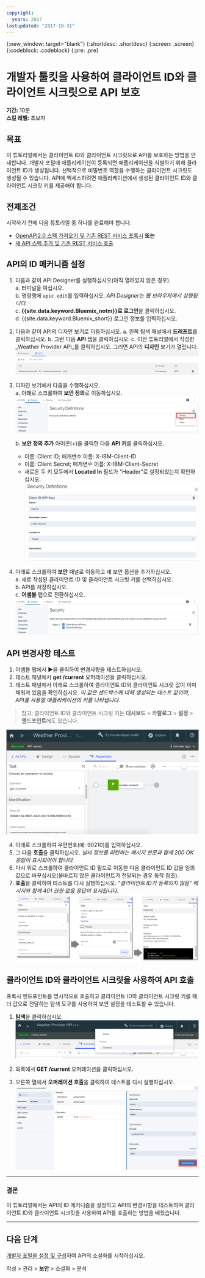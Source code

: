 ```yaml
---
copyright:
  years: 2017
lastupdated: "2017-10-31"
---
```


{:new_window: target="blank"}
{:shortdesc: .shortdesc}
{:screen: .screen}
{:codeblock: .codeblock}
{:pre: .pre}

# 개발자 툴킷을 사용하여 클라이언트 ID와 클라이언트 시크릿으로 API 보호


**기간:** 10분  
**스킬 레벨:** 초보자


## 목표

이 튜토리얼에서는 클라이언트 ID와 클라이언트 시크릿으로 API를 보호하는 방법을 안내합니다. 개발자 포털에 애플리케이션이 등록되면 애플리케이션을 식별하기 위해 클라이언트 ID가 생성됩니다. 선택적으로 비밀번호 역할을 수행하는 클라이언트 시크릿도 생성될 수 있습니다. API에 액세스하려면 애플리케이션에서 생성된 클라이언트 ID와 클라이언트 시크릿 키를 제공해야 합니다.


## 전제조건
시작하기 전에 다음 튜토리얼 중 하나를 완료해야 합니다.
- [OpenAPI2.0 스펙 가져오기 및 기존 REST 서비스 프록시](tut_rest_landing.html)
**또는**  
- [새 API 스펙 추가 및 기존 REST 서비스 호출](tut_rest_landing.html)


## API의 ID 메커니즘 설정

1. 다음과 같이 API Designer를 실행하십시오(아직 열려있지 않은 경우).  
   a. 터미널을 여십시오.  
   b. 명령행에 `apic edit`를 입력하십시오. _API Designer는 웹 브라우저에서 실행됩니다._    
   c. **{{site.data.keyword.Bluemix_notm}}로 로그인**을 클릭하십시오.  
   d. {{site.data.keyword.Bluemix_short}} 로그인 정보를 입력하십시오.  

2. 다음과 같이 API의 디자인 보기로 이동하십시오.
    a. 왼쪽 탐색 패널에서 **드래프트**를 클릭하십시오. 
    b. 그런 다음 **API** 탭을 클릭하십시오.
    c. 이전 튜토리얼에서 작성한 _Weather Provider API_를 클릭하십시오. 그러면 API의 **디자인** 보기가 열립니다.  
    ![](images/1_goto_drafts_api.png)  

3. 디자인 보기에서 다음을 수행하십시오.  
   a. 아래로 스크롤하여 **보안 정의**로 이동하십시오.  
    ![](images/1b.png) 

   b. **보안 정의 추가** 아이콘(+)을 클릭한 다음 **API 키**를 클릭하십시오.  
      - 이름: Client ID; 매개변수 이름: X-IBM-Client-ID  
      - 이름: Client Secret; 매개변수 이름: X-IBM-Client-Secret  
      - 새로운 두 키 모두에서 **Located In** 필드가 "Header"로 설정되었는지 확인하십시오.  
      ![](images/2a.png)    

4. 아래로 스크롤하여 **보안** 패널로 이동하고 새 보안 옵션을 추가하십시오.  
   a. 새로 작성된 클라이언트 ID 및 클라이언트 시크릿 키를 선택하십시오.  
   b. API를 저장하십시오.  
   c. **어셈블** 탭으로 전환하십시오.  
    ![](images/3a.png) 

## API 변경사항 테스트

1. 어셈블 탭에서 ►을 클릭하여 변경사항을 테스트하십시오.
2. 테스트 패널에서 **get /current** 오퍼레이션을 클릭하십시오.
3. 테스트 패널에서 아래로 스크롤하여 클라이언트 ID와 클라이언트 시크릿 값이 이미 채워져 있음을 확인하십시오. _이 값은 샌드박스에 대해 생성되는 테스트 값이며, API를 사용할 애플리케이션의 키를 나타냅니다._  
> 참고: 클라이언트 ID와 클라이언트 시크릿 키는 **대시보드** > **카탈로그** > **설정** > **엔드포인트**에도 있습니다.  

 ![](images/test_api_keys_1.png)

4. 아래로 스크롤하여 우편번호(예: 90210)를 입력하십시오. 
5. 그 다음 **호출**을 클릭하십시오. _날씨 정보를 리턴하는 메시지 본문과 함께 200 OK 응답이 표시되어야 합니다._  
6. 다시 위로 스크롤하여 클라이언트 ID 필드로 이동한 다음 클라이언트 ID 값을 임의 값으로 바꾸십시오(올바르지 않은 클라이언트가 전달되는 경우 동작 참조).  
7. **호출**을 클릭하여 테스트를 다시 실행하십시오. _"클라이언트 ID가 등록되지 않음" 메시지와 함께 401 권한 없음 응답이 표시됩니다._  
  ![](images/test_api_keys_3.png)  
  

## 클라이언트 ID와 클라이언트 시크릿을 사용하여 API 호출

프록시 엔드포인트를 명시적으로 호출하고 클라이언트 ID와 클라이언트 시크릿 키를 헤더 값으로 전달하는 탐색 도구를 사용하여 보안 설정을 테스트할 수 있습니다.


1. **탐색**을 클릭하십시오.
    ![](images/explore_1.png)

2. 목록에서 **GET /current** 오퍼레이션을 클릭하십시오.  

3. 오른쪽 열에서 **오퍼레이션 호출**을 클릭하여 테스트를 다시 실행하십시오.  
    ![](images/4.png)  
    
---

### 결론
이 튜토리얼에서는 API의 ID 메커니즘을 설정하고 API의 변경사항을 테스트하며 클라이언트 ID와 클라이언트 시크릿을 사용하여 API를 호출하는 방법을 배웠습니다. 

---

## 다음 단계

[개발자 포털을 설정 및 구성](tut_config_dev_portal.html)하여 API의 소셜화를 시작하십시오.

작성 > 관리 > **보안** > 소셜화 > 분석
